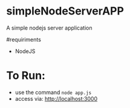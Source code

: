 # simpleNodeServerAPP
 A simple nodejs server application

#requiriments
- NodeJS

# To Run:
- use the command
`node app.js`
- access via:
<http://localhost:3000>
